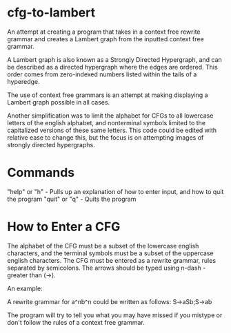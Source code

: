 # cfg-to-lambert

An attempt at creating a program that takes in a context free rewrite grammar and creates a Lambert graph from the inputted context free grammar.

A Lambert graph is also known as a Strongly Directed Hypergraph, and can be described as a directed hypergraph where the edges are ordered. This order comes from zero-indexed numbers listed within the tails of a hyperedge.

The use of context free grammars is an attempt at making displaying a Lambert graph possible in all cases.

Another simplification was to limit the alphabet for CFGs to all lowercase letters of the english alphabet, and nonterminal symbols limited to the capitalized versions of these same letters. This code could be edited with relative ease to change this, but the focus is on attempting images of strongly directed hypergraphs.

# Commands

"help" or "h" - Pulls up an explanation of how to enter input, and how to quit the program
"quit" or "q" - Quits the program

# How to Enter a CFG

The alphabet of the CFG must be a subset of the lowercase english characters, and the terminal symbols must be a subset of the uppercase english characters.
The CFG must be entered as a rewrite grammar, rules separated by semicolons. The arrows should be typed using n-dash - greater than (->).

An example:

A rewrite grammar for a^nb^n could be written as follows: S->aSb;S->ab

The program will try to tell you what you may have missed if you mistype or don't follow the rules of a context free grammar.
